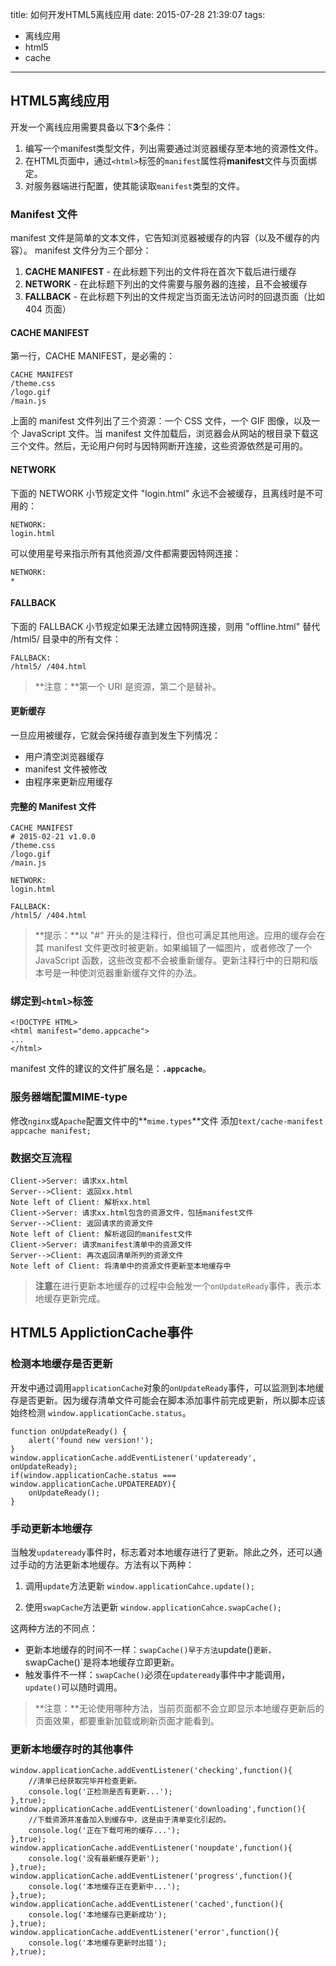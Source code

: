 title: 如何开发HTML5离线应用
date: 2015-07-28 21:39:07
tags:
- 离线应用
- html5
- cache
---
## HTML5离线应用
开发一个离线应用需要具备以下**3**个条件：

1. 编写一个manifest类型文件，列出需要通过浏览器缓存至本地的资源性文件。
1. 在HTML页面中，通过`<html>`标签的`manifest`属性将**manifest**文件与页面绑定。
1. 对服务器端进行配置，使其能读取`manifest`类型的文件。

### Manifest 文件
manifest 文件是简单的文本文件，它告知浏览器被缓存的内容（以及不缓存的内容）。
manifest 文件分为三个部分：

1. **CACHE MANIFEST** - 在此标题下列出的文件将在首次下载后进行缓存
1. **NETWORK** - 在此标题下列出的文件需要与服务器的连接，且不会被缓存
1. **FALLBACK** - 在此标题下列出的文件规定当页面无法访问时的回退页面（比如 404 页面）

#### CACHE MANIFEST
第一行，CACHE MANIFEST，是必需的：

```
CACHE MANIFEST
/theme.css
/logo.gif
/main.js
```

上面的 manifest 文件列出了三个资源：一个 CSS 文件，一个 GIF 图像，以及一个 JavaScript 文件。当 manifest 文件加载后，浏览器会从网站的根目录下载这三个文件。然后，无论用户何时与因特网断开连接，这些资源依然是可用的。

#### NETWORK
下面的 NETWORK 小节规定文件 "login.html" 永远不会被缓存，且离线时是不可用的：

```
NETWORK:
login.html
```

可以使用星号来指示所有其他资源/文件都需要因特网连接：

```
NETWORK:
*
```

#### FALLBACK
下面的 FALLBACK 小节规定如果无法建立因特网连接，则用 "offline.html" 替代 /html5/ 目录中的所有文件：

```
FALLBACK:
/html5/ /404.html
```

> **注意：**第一个 URI 是资源，第二个是替补。

#### 更新缓存
一旦应用被缓存，它就会保持缓存直到发生下列情况：

- 用户清空浏览器缓存
- manifest 文件被修改
- 由程序来更新应用缓存

#### 完整的 Manifest 文件

```
CACHE MANIFEST
# 2015-02-21 v1.0.0
/theme.css
/logo.gif
/main.js

NETWORK:
login.html

FALLBACK:
/html5/ /404.html
```

> **提示：**以 "#" 开头的是注释行，但也可满足其他用途。应用的缓存会在其 manifest 文件更改时被更新。如果编辑了一幅图片，或者修改了一个 JavaScript 函数，这些改变都不会被重新缓存。更新注释行中的日期和版本号是一种使浏览器重新缓存文件的办法。

### 绑定到`<html>`标签

```
<!DOCTYPE HTML>
<html manifest="demo.appcache">
...
</html>
```
manifest 文件的建议的文件扩展名是：**`.appcache`**。

### 服务器端配置MIME-type
修改`nginx`或`Apache`配置文件中的**`mime.types`**文件
添加`text/cache-manifest appcache manifest;`

### 数据交互流程

``` sequence
Client->Server: 请求xx.html
Server-->Client: 返回xx.html
Note left of Client: 解析xx.html
Client->Server: 请求xx.html包含的资源文件，包括manifest文件
Server-->Client: 返回请求的资源文件
Note left of Client: 解析返回的manifest文件
Client->Server: 请求manifest清单中的资源文件
Server-->Client: 再次返回清单所列的资源文件
Note left of Client: 将清单中的资源文件更新至本地缓存中
```

> **注意**在进行更新本地缓存的过程中会触发一个`onUpdateReady`事件，表示本地缓存更新完成。

## HTML5 ApplictionCache事件

### 检测本地缓存是否更新
开发中通过调用`applicationCache`对象的`onUpdateReady`事件，可以监测到本地缓存是否更新。因为缓存清单文件可能会在脚本添加事件前完成更新，所以脚本应该始终检测 `window.applicationCache.status`。

```
function onUpdateReady() {
	alert('found new version!');
}
window.applicationCache.addEventListener('updateready', onUpdateReady);
if(window.applicationCache.status === window.applicationCache.UPDATEREADY){
	onUpdateReady();
}
```

### 手动更新本地缓存
当触发`updateready`事件时，标志着对本地缓存进行了更新。除此之外，还可以通过手动的方法更新本地缓存。方法有以下两种：

1. 调用`update`方法更新
	`window.applicationCahce.update();`

2. 使用`swapCache`方法更新
	`window.applicationCahce.swapCache();`

这两种方法的不同点：
- 更新本地缓存的时间不一样：`swapCache()早于方法`update()`更新，`swapCache()`是将本地缓存立即更新。
- 触发事件不一样：`swapCache()`必须在`updateready`事件中才能调用，`update()`可以随时调用。

> **注意：**无论使用哪种方法，当前页面都不会立即显示本地缓存更新后的页面效果，都要重新加载或刷新页面才能看到。

### 更新本地缓存时的其他事件

```
window.applicationCache.addEventListener('checking',function(){
	//清单已经获取完毕并检查更新。
	console.log('正检测是否有更新...');
},true);
window.applicationCache.addEventListener('downloading',function(){
	//下载资源并准备加入到缓存中，这是由于清单变化引起的。
	console.log('正在下载可用的缓存...');
},true);
window.applicationCache.addEventListener('noupdate',function(){
	console.log('没有最新缓存更新');
},true);
window.applicationCache.addEventListener('progress',function(){
	console.log('本地缓存正在更新中...');
},true);
window.applicationCache.addEventListener('cached',function(){
	console.log('本地缓存已更新成功');
},true);
window.applicationCache.addEventListener('error',function(){
	console.log('本地缓存更新时出错');
},true);
```